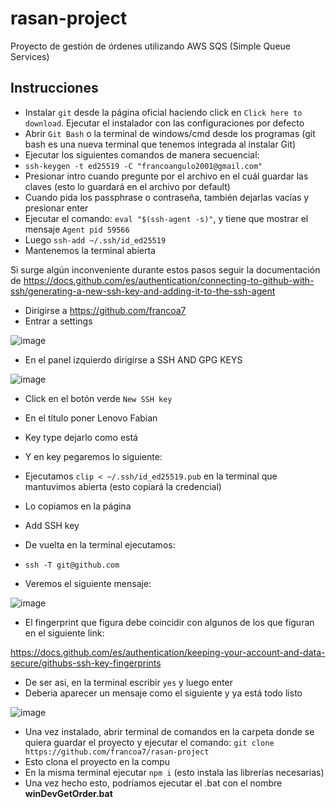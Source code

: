 # rasan-project

Proyecto de gestión de órdenes utilizando AWS SQS (Simple Queue Services)

## Instrucciones

- Instalar `git` desde la página oficial haciendo click en `Click here to download`. Ejecutar el instalador con las configuraciones por defecto
- Abrir `Git Bash` o la terminal de windows/cmd desde los programas (git bash es una nueva terminal que tenemos integrada al instalar Git)
- Ejecutar los siguientes comandos de manera secuencial:
- `ssh-keygen -t ed25519 -C "francoangulo2001@gmail.com"`
- Presionar intro cuando pregunte por el archivo en el cuál guardar las claves (esto lo guardará en el archivo por default)
- Cuando pida los passphrase o contraseña, también dejarlas vacías y presionar enter
- Ejecutar el comando: `eval "$(ssh-agent -s)"`, y tiene que mostrar el mensaje `Agent pid 59566`
- Luego `ssh-add ~/.ssh/id_ed25519`
- Mantenemos la terminal abierta

Si surge algún inconveniente durante estos pasos seguir la documentación de https://docs.github.com/es/authentication/connecting-to-github-with-ssh/generating-a-new-ssh-key-and-adding-it-to-the-ssh-agent



- Dirigirse a https://github.com/francoa7
- Entrar a settings 

![image](https://user-images.githubusercontent.com/58487596/209724177-bb6bf1e5-0e74-4fb2-b69c-29c3c955ed00.png)

- En el panel izquierdo dirigirse a SSH AND GPG KEYS

![image](https://user-images.githubusercontent.com/58487596/209724341-c536e137-b5f1-4d28-9384-817387360a59.png)

- Click en el botón verde `New SSH key`
- En el título poner Lenovo Fabian
- Key type dejarlo como está
- Y en key pegaremos lo siguiente:
- Ejecutamos `clip < ~/.ssh/id_ed25519.pub` en la terminal que mantuvimos abierta (esto copiará la credencial)
- Lo copiamos en la página
- Add SSH key

- De vuelta en la terminal ejecutamos:
- `ssh -T git@github.com`
- Veremos el siguiente mensaje:

![image](https://user-images.githubusercontent.com/58487596/209724690-ef203d0e-dc3f-48ec-abb4-8f6f7c6b77a5.png)

- El fingerprint que figura debe coincidir con algunos de los que figuran en el siguiente link:

https://docs.github.com/es/authentication/keeping-your-account-and-data-secure/githubs-ssh-key-fingerprints

- De ser asi, en la terminal escribir `yes` y luego enter
- Deberia aparecer un mensaje como el siguiente y ya está todo listo

![image](https://user-images.githubusercontent.com/58487596/209725231-a391ca71-b4e1-48e5-baaf-c67be2289969.png)


- Una vez instalado, abrir terminal de comandos en la carpeta donde se quiera guardar el proyecto y ejecutar el comando: `git clone https://github.com/francoa7/rasan-project`
- Esto clona el proyecto en la compu
- En la misma terminal ejecutar `npm i` (esto instala las librerías necesarias)
- Una vez hecho esto, podríamos ejecutar el .bat con el nombre **winDevGetOrder.bat**
